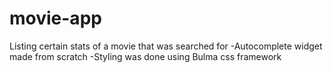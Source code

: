 # movie-app
Listing certain stats of a movie that was searched for
-Autocomplete widget made from scratch
-Styling was done using Bulma css framework
